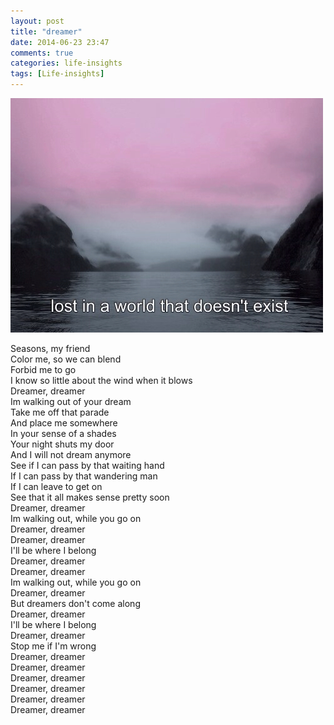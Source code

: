 ```yaml
---
layout: post
title: "dreamer"
date: 2014-06-23 23:47
comments: true
categories: life-insights
tags: [Life-insights]
---
```

![](/images/2014/06/lost.jpg "just-done")<br/>

Seasons, my friend<br>
Color me, so we can blend<br>
Forbid me to go<br>
I know so little about the wind when it blows<br>
Dreamer, dreamer<br>
Im walking out of your dream<br>
Take me off that parade<br>
And place me somewhere<br>
In your sense of a shades<br>
Your night shuts my door<br>
And I will not dream anymore<br>
See if I can pass by that waiting hand<br>
If I can pass by that wandering man<br>
If I can leave to get on<br>
See that it all makes sense pretty soon<br>
Dreamer, dreamer<br>
Im walking out, while you go on<br>
Dreamer, dreamer<br>
Dreamer, dreamer<br>
I'll be where I belong<br>
Dreamer, dreamer<br>
Dreamer, dreamer<br>
Im walking out, while you go on<br>
Dreamer, dreamer<br>
But dreamers don't come along<br>
Dreamer, dreamer<br>
I'll be where I belong<br>
Dreamer, dreamer<br>
Stop me if I'm wrong<br>
Dreamer, dreamer<br>
Dreamer, dreamer<br>
Dreamer, dreamer<br>
Dreamer, dreamer<br>
Dreamer, dreamer<br>
Dreamer, dreamer<br>
